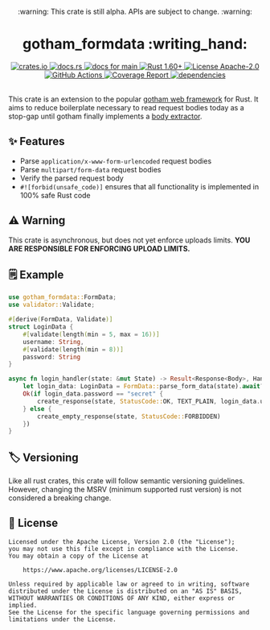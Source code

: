 <!-- alpha code warning with spacing above -->
<br/>
<div align="center">
	:warning: <span color="#ffcc4d">This crate is still alpha. APIs are subject to change.</span> :warning:
</div>

<!-- headline -->
<div align="center">
	<h1>gotham_formdata :writing_hand:</h1>
</div>

<!-- badges -->
<div align="center">
	<a href="https://crates.io/crates/gotham_formdata">
		<img alt="crates.io" src="https://img.shields.io/crates/v/gotham_formdata.svg"/>
	</a>
	<a href="https://docs.rs/crate/gotham_formdata">
		<img alt="docs.rs" src="https://docs.rs/gotham_formdata/badge.svg"/>
	</a>
	<a href="https://msrd0.github.io/gotham_formdata/doc/gotham_formdata/index.html">
		<img alt="docs for main" src="https://img.shields.io/badge/docs-main-blue.svg"/>
	</a>
	<a href="https://blog.rust-lang.org/2022/04/07/Rust-1.60.0.html">
		<img alt="Rust 1.60+" src="https://img.shields.io/badge/rustc-1.60+-orange.svg"/>
	</a>
	<a href="https://www.apache.org/licenses/LICENSE-2.0">
		<img alt="License Apache-2.0" src="https://img.shields.io/badge/license-Apache--2.0-blue.svg"/>
	</a>
</div>
<div align="center">
	<a href="https://github.com/msrd0/gotham_formdata/actions?query=workflow%3ARust">
		<img alt="GitHub Actions" src="https://github.com/msrd0/gotham_formdata/workflows/Rust/badge.svg"/>
	</a>
	<a href="https://msrd0.github.io/gotham_formdata/tarpaulin-report.html">
		<img alt="Coverage Report" src="https://msrd0.github.io/gotham_formdata/coverage.svg"/>
	</a>
	<a href="https://deps.rs/repo/github/msrd0/gotham_formdata">
		<img alt="dependencies" src="https://deps.rs/repo/github/msrd0/gotham_formdata/status.svg"/>
	</a>
</div>
<br/>

This crate is an extension to the popular [gotham web framework][gotham] for Rust. It aims to
reduce boilerplate necessary to read request bodies today as a stop-gap until gotham finally
implements a [body extractor].

## :sparkles: Features

- Parse `application/x-www-form-urlencoded` request bodies
- Parse `multipart/form-data` request bodies
- Verify the parsed request body
- `#![forbid(unsafe_code)]` ensures that all functionality is implemented in 100% safe Rust code

## :warning: Warning

This crate is asynchronous, but does not yet enforce uploads limits. **YOU ARE RESPONSIBLE
FOR ENFORCING UPLOAD LIMITS.**

## :spiral_notepad: Example

```rust
use gotham_formdata::FormData;
use validator::Validate;

#[derive(FormData, Validate)]
struct LoginData {
	#[validate(length(min = 5, max = 16))]
	username: String,
	#[validate(length(min = 8))]
	password: String
}

async fn login_handler(state: &mut State) -> Result<Response<Body>, HandlerError> {
	let login_data: LoginData = FormData::parse_form_data(state).await?;
	Ok(if login_data.password == "secret" {
		create_response(state, StatusCode::OK, TEXT_PLAIN, login_data.username)
	} else {
		create_empty_response(state, StatusCode::FORBIDDEN)
	})
}
```

## :label: Versioning

Like all rust crates, this crate will follow semantic versioning guidelines. However, changing
the MSRV (minimum supported rust version) is not considered a breaking change.

## :page_with_curl: License

```
Licensed under the Apache License, Version 2.0 (the "License");
you may not use this file except in compliance with the License.
You may obtain a copy of the License at

	https://www.apache.org/licenses/LICENSE-2.0

Unless required by applicable law or agreed to in writing, software
distributed under the License is distributed on an "AS IS" BASIS,
WITHOUT WARRANTIES OR CONDITIONS OF ANY KIND, either express or implied.
See the License for the specific language governing permissions and
limitations under the License.
```

 [body extractor]: https://github.com/gotham-rs/gotham/issues/11
 [gotham]: https://github.com/gotham-rs/gotham
 [multipart]: https://crates.io/crates/multipart
